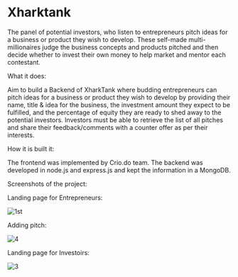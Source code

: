# Xharktank
The panel of potential investors, who listen to entrepreneurs pitch ideas for a business or product they wish to develop. These self-made multi-millionaires judge the business concepts and products pitched and then decide whether to invest their own money to help market and mentor each contestant.

What it does:

Aim to build a Backend of XharkTank where budding entrepreneurs can pitch ideas for a business or product they wish to develop by providing their name, title & idea for the business, the investment amount they expect to be fulfilled, and the percentage of equity they are ready to shed away to the potential investors. Investors must be able to retrieve the list of all pitches and share their feedback/comments with a counter offer as per their interests.

How it is built it:

The frontend was implemented by Crio.do team.
The backend was developed in node.js and express.js and kept the information in a MongoDB.

Screenshots of the project: 

Landing page for Entrepreneurs:

![1st](https://user-images.githubusercontent.com/62853703/206478033-6d0a2e40-fc8e-4ca2-8a84-c8c9564c262f.png)

Adding pitch:

![4](https://user-images.githubusercontent.com/62853703/206478115-fcd5d158-96bf-4c4b-80de-2ee989b06f7d.png)

Landing page for Investoirs:

![3](https://user-images.githubusercontent.com/62853703/206478248-fd976ca4-d79d-413c-a53a-6ee23175440f.png)
